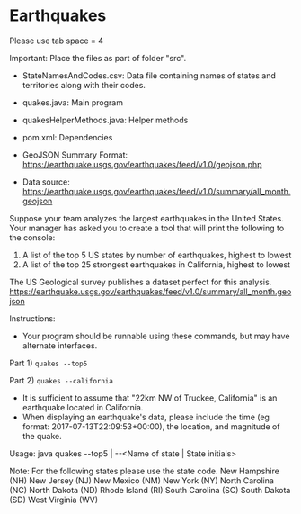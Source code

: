 # Earthquakes

Please use tab space = 4

Important: 
Place the files as part of folder "src".

- StateNamesAndCodes.csv: Data file containing names of states and territories along with their codes.
- quakes.java: Main program
- quakesHelperMethods.java: Helper methods
- pom.xml: Dependencies

- GeoJSON Summary Format: https://earthquake.usgs.gov/earthquakes/feed/v1.0/geojson.php
- Data source: https://earthquake.usgs.gov/earthquakes/feed/v1.0/summary/all_month.geojson

Suppose your team analyzes the largest earthquakes in the United States.
Your manager has asked you to create a tool that will print the following to the console:
 
1) A list of the top 5 US states by number of earthquakes, highest to lowest
2) A list of the top 25 strongest earthquakes in California, highest to lowest
 
The US Geological survey publishes a dataset perfect for this analysis.
https://earthquake.usgs.gov/earthquakes/feed/v1.0/summary/all_month.geojson
 
Instructions:
- Your program should be runnable using these commands, but may have alternate interfaces.

Part 1) `quakes --top5`

Part 2) `quakes --california`

- It is sufficient to assume that "22km NW of Truckee, California" is an earthquake located in California.
- When displaying an earthquake's data, please include the time (eg format: 2017-07-13T22:09:53+00:00), the location, and magnitude of the quake.

Usage: java quakes --top5 | --<Name of state | State initials>

Note:
For the following states please use the state code.
	New Hampshire (NH)
	New Jersey (NJ)
	New Mexico (NM)
	New York (NY)
	North Carolina (NC)
	North Dakota (ND)
	Rhode Island (RI)
	South Carolina (SC)
	South Dakota (SD)
	West Virginia (WV)
